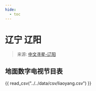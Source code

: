 ```yaml
---
hide:
  - toc
---
```


# 辽宁 辽阳

> 来源: [中文寻星-辽阳](http://dtmb.saoing.com/liaoyang.htm)

## 地面数字电视节目表

{{ read_csv("../../data/csv/liaoyang.csv") }}
